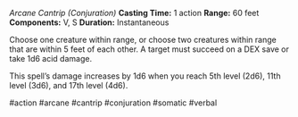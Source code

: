 *Arcane Cantrip (Conjuration)*
**Casting Time:** 1 action
**Range:** 60 feet
**Components:** V, S
**Duration:** Instantaneous

Choose one creature within range, or choose two creatures within range that are within 5 feet of each other. A target must succeed on a DEX save or take 1d6 acid damage.

This spell’s damage increases by 1d6 when you reach 5th level (2d6), 11th level (3d6), and 17th level (4d6).

#action #arcane #cantrip #conjuration #somatic #verbal
